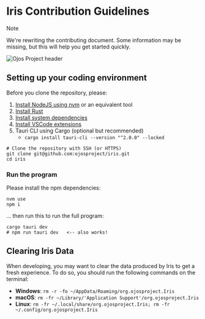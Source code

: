 # Iris Contribution Guidelines

> [!NOTE]
> We're rewriting the contributing document. Some information may be missing,
> but this will help you get started quickly.

![Ojos Project header](https://ojosproject.org/images/iris-v0-summary.png)

## Setting up your coding environment

Before you clone the repository, please:

1. [Install NodeJS using nvm](https://github.com/nvm-sh/nvm) or an equivalent tool
2. [Install Rust](https://www.rust-lang.org/tools/install)
3. [Install system dependencies](https://tauri.app/start/prerequisites/#system-dependencies)
4. [Install VSCode extensions](https://code.visualstudio.com/docs/configure/extensions/extension-marketplace#_recommended-extensions)
5. Tauri CLI using Cargo (optional but recommended)
   * `cargo install tauri-cli --version "^2.0.0" --locked`

```shell
# Clone the repository with SSH (or HTTPS)
git clone git@github.com:ojosproject/iris.git
cd iris
```

### Run the program

Please install the npm dependencies:

```shell
nvm use
npm i
```

... then run this to run the full program:

```shell
cargo tauri dev
# npm run tauri dev   <-- also works!
```

## Clearing Iris Data

When developing, you may want to clear the data produced by Iris to get a fresh
experience. To do so, you should run the following commands on the terminal:

* **Windows**: `rm -r -fo ~/AppData/Roaming/org.ojosproject.Iris`
* **macOS**: `rm -fr ~/Library/'Application Support'/org.ojosproject.Iris`
* **Linux**: `rm -fr ~/.local/share/org.ojosproject.Iris; rm -fr ~/.config/org.ojosproject.Iris`
